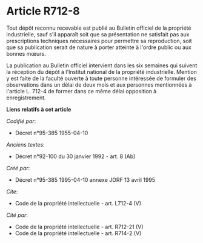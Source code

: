 # Article R712-8

Tout dépôt reconnu recevable est publié au Bulletin officiel de la propriété industrielle, sauf s'il apparaît soit que sa
présentation ne satisfait pas aux prescriptions techniques nécessaires pour permettre sa reproduction, soit que sa
publication serait de nature à porter atteinte à l'ordre public ou aux bonnes mœurs. 

La publication au Bulletin officiel intervient dans les six semaines qui suivent la réception du dépôt à l'Institut national
de la propriété industrielle. Mention y est faite de la faculté ouverte à toute personne intéressée de formuler des
observations dans un délai de deux mois et aux personnes mentionnées à l'article L. 712-4 de former dans ce même délai
opposition à enregistrement.

**Liens relatifs à cet article**

_Codifié par_:

  - Décret n°95-385 1955-04-10

_Anciens textes_:

  - Décret n°92-100 du 30 janvier 1992 - art. 8 (Ab)

_Créé par_:

  - Décret n°95-385 1995-04-10 annexe JORF 13 avril 1995

_Cite_:

  - Code de la propriété intellectuelle - art. L712-4 (V)

_Cité par_:

  - Code de la propriété intellectuelle - art. R712-21 (V)
  - Code de la propriété intellectuelle - art. R714-2 (V)
